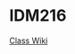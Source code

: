 # IDM216

[Class Wiki](https://mrpaulphan.notion.site/Public-d254f10b2aa44de1b19c52e28cd49827?pvs=4)
